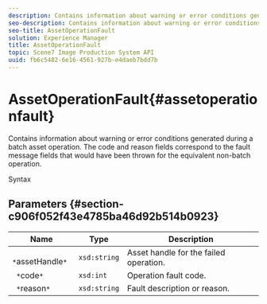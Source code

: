 ```yaml
---
description: Contains information about warning or error conditions generated during a batch asset operation. The code and reason fields correspond to the fault message fields that would have been thrown for the equivalent non-batch operation.
seo-description: Contains information about warning or error conditions generated during a batch asset operation. The code and reason fields correspond to the fault message fields that would have been thrown for the equivalent non-batch operation.
seo-title: AssetOperationFault
solution: Experience Manager
title: AssetOperationFault
topic: Scene7 Image Production System API
uuid: fb6c5482-6e16-4561-927b-e4daeb7bdd7b
---
```


# AssetOperationFault{#assetoperationfault}

Contains information about warning or error conditions generated during a batch asset operation. The code and reason fields correspond to the fault message fields that would have been thrown for the equivalent non-batch operation.

 Syntax 

## Parameters {#section-c906f052f43e4785ba46d92b514b0923}

|  Name  | Type  | Description  |
|---|---|---|
|  ` *`assetHandle`*`  | `xsd:string`  | Asset handle for the failed operation.  |
|  ` *`code`*`  | `xsd:int`  | Operation fault code.  |
|  ` *`reason`*`  | `xsd:string`  | Fault description or reason.  |

